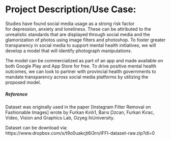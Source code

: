 # Project Description/Use Case:
<p>Studies have found social media usage as a strong risk factor for depression, anxiety and loneliness. These can be attributed to the unrealistic standards that are displayed through social media and the glamorization of photos using image filters and photoshop. To foster greater transparency in social media to support mental health initiatives, we will develop a model that will identify photograph manipulations. <br>
<p>The model can be commercialized as part of an app and made available on both Google Play and App Store for free. To drive positive mental health outcomes, we can look to partner with provincial health governments to mandate transparency across social media platforms by utilizing the proposed model. <br>

##### Reference
<p>Dataset was originally used in the paper [Instagram Filter Removal on Fashionable Images] wrote by Furkan Kınlı1, Barıs ̧Ozcan, Furkan Kırac, Video, Vision and Graphics Lab, Ozyeg ̆inUniversity.<br>
<p>Dataset can be download via: https://www.dropbox.com/s/t9o0uakcjt6i3rn/IFFI-dataset-raw.zip?dl=0<br>
